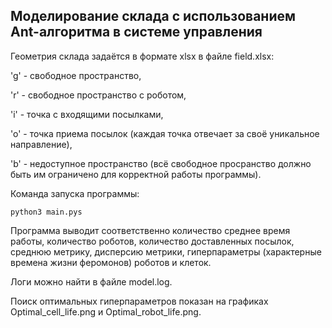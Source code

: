 ## Моделирование склада с использованием Ant-алгоритма в системе управления

Геометрия склада задаётся в формате xlsx в файле field.xlsx:

'g' - свободное пространство,

'r' - свободное пространство с роботом,

'i' - точка с входящими посылками,

'o' - точка приема посылок (каждая точка отвечает за своё уникальное направление),

'b' - недоступное пространство (всё свободное просранство должно быть им ограничено для корректной работы программы).

Команда запуска программы:

```
python3 main.pys
```

Программа выводит соответственно количество среднее время работы, количество роботов, количество доставленных посылок, среднюю метрику, дисперсию метрики, гиперпараметры (характерные времена жизни феромонов) роботов и клеток.

Логи можно найти в файле model.log.

Поиск оптимальных гиперпараметров показан на графиках Optimal_cell_life.png и Optimal_robot_life.png.
